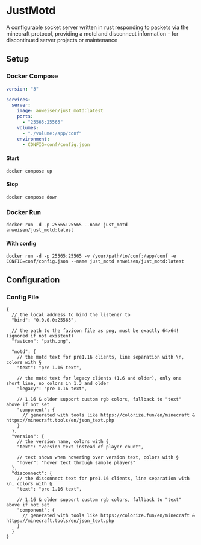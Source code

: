 # JustMotd

A configurable socket server written in rust responding to packets via the minecraft protocol, 
providing a motd and disconnect information - for discontinued server projects or maintenance

## Setup

### Docker Compose

```yaml
version: "3"

services:
  server:
    image: anweisen/just_motd:latest
    ports:
      - "25565:25565"
    volumes:
      - "./volume:/app/conf"
    environment:
      - CONFIG=conf/config.json
```


#### Start

```shell
docker compose up
```

#### Stop

```shell
docker compose down
```

### Docker Run

```shell
docker run -d -p 25565:25565 --name just_motd anweisen/just_motd:latest
```

#### With config

```shell
docker run -d -p 25565:25565 -v /your/path/to/conf:/app/conf -e CONFIG=conf/config.json --name just_motd anweisen/just_motd:latest
```

## Configuration

### Config File

```json5
{
  // the local address to bind the listener to
  "bind": "0.0.0.0:25565",
  
  // the path to the favicon file as png, must be exactly 64x64! (ignored if not existent)
  "favicon": "path.png",
  
  "motd": {
    // the motd text for pre1.16 clients, line separation with \n, colors with §
    "text": "pre 1.16 text",
	
    // the motd text for legacy clients (1.6 and older), only one short line, no colors in 1.3 and older
    "legacy": "pre 1.16 text",
	
    // 1.16 & older support custom rgb colors, fallback to "text" above if not set
    "component": {
      // generated with tools like https://colorize.fun/en/minecraft & https://minecraft.tools/en/json_text.php
    }
  },
  "version": {
    // the version name, colors with §
    "text": "version text instead of player count",
	
    // text shown when hovering over version text, colors with §
    "hover": "hover text through sample players"
  },
  "disconnect": {
    // the disconnect text for pre1.16 clients, line separation with \n, colors with §
    "text": "pre 1.16 text",
	
    // 1.16 & older support custom rgb colors, fallback to "text" above if not set
    "component": {
      // generated with tools like https://colorize.fun/en/minecraft & https://minecraft.tools/en/json_text.php
    }
  }
}
```
